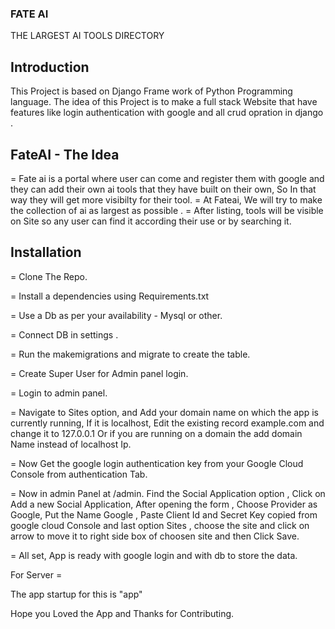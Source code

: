 ### FATE AI
THE LARGEST AI TOOLS DIRECTORY

## Introduction
This Project is based on Django Frame work of Python Programming language.
The idea of this Project is to make a full stack Website that have features like login authentication with google and all crud opration in django .

## FateAI - The Idea 
= Fate ai is a portal where user can come and register them with google and they can add their own ai tools that they have built on their own, So In that way they will get more visibilty for their tool.
= At Fateai, We will try to make the collection of ai as largest as possible .
= After listing, tools will be visible on Site so any user can find it according their use or by searching it.

## Installation 

= Clone The Repo.

= Install a dependencies using Requirements.txt

= Use a Db as per your availability - Mysql or other.

= Connect DB in settings .

= Run the makemigrations and migrate to create the table.

= Create Super User for Admin panel login.

= Login to admin panel.

= Navigate to Sites option, and Add your domain name on which the app is currently running, If 
it is localhost, Edit the existing record example.com and change it to 127.0.0.1   Or if you are running on a domain the add domain Name instead of localhost Ip.

= Now Get the google login authentication key from your Google Cloud Console from authentication Tab.

= Now in admin Panel at /admin. Find the Social Application option , Click on Add a new Social Application, After opening the form , Choose Provider as Google, Put the Name Google , Paste Client Id and Secret Key copied from google cloud Console and last  option Sites , choose the site and click on arrow to move it to right side box of choosen site and then Click Save.


= All set, App is ready with google login and with db to store the data.


For Server = 

The app startup for this is "app"


Hope you Loved the App and Thanks for Contributing.



